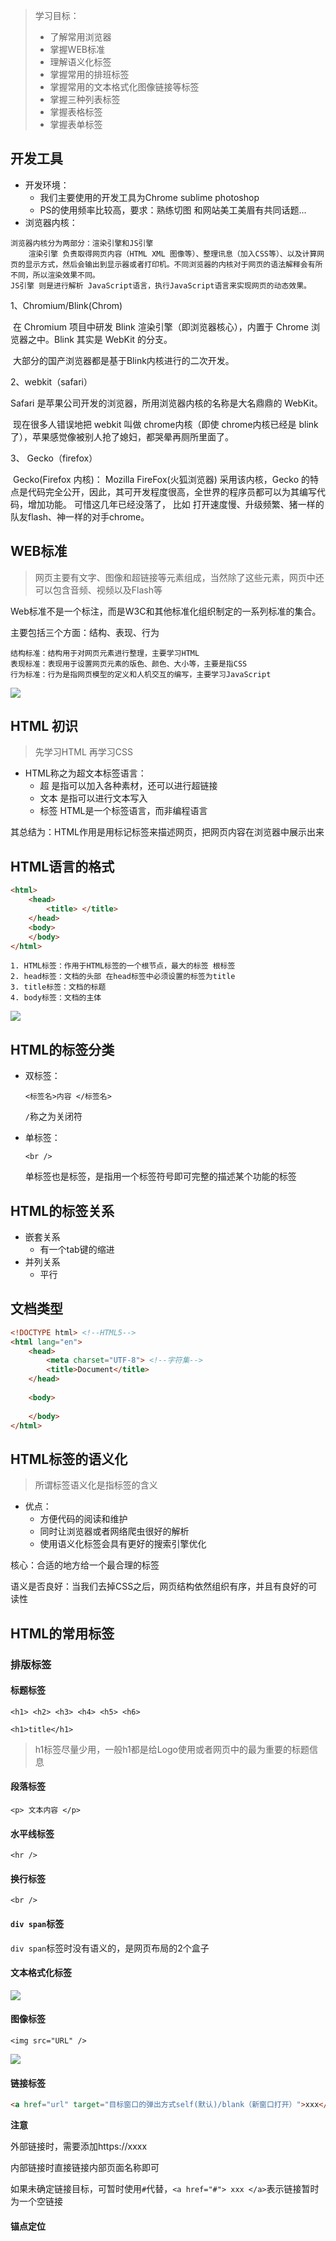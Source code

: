 >学习目标：
>	- 了解常用浏览器  
>	- 掌握WEB标准  
>	- 理解语义化标签  
>	- 掌握常用的排班标签  
>	- 掌握常用的文本格式化图像链接等标签  
>	- 掌握三种列表标签  
>	- 掌握表格标签  
>	- 掌握表单标签



## 开发工具

- 开发环境：
  - 我们主要使用的开发工具为Chrome sublime photoshop
  - PS的使用频率比较高，要求：熟练切图 和网站美工美眉有共同话题...
- 浏览器内核：

```
浏览器内核分为两部分：渲染引擎和JS引擎
    渲染引擎 负责取得网页内容（HTML XML 图像等）、整理讯息（加入CSS等）、以及计算网页的显示方式，然后会输出到显示器或者打印机。不同浏览器的内核对于网页的语法解释会有所不同，所以渲染效果不同。
JS引擎 则是进行解析 JavaScript语言，执行JavaScript语言来实现网页的动态效果。
```

1、Chromium/Blink(Chrom)

​       在 Chromium 项目中研发 Blink 渲染引擎（即浏览器核心），内置于 Chrome 浏览器之中。Blink 其实是 WebKit 的分支。 

​       大部分的国产浏览器都是基于Blink内核进行的二次开发。

2、webkit（safari）

Safari 是苹果公司开发的浏览器，所用浏览器内核的名称是大名鼎鼎的 WebKit。

​      现在很多人错误地把 webkit 叫做 chrome内核（即使 chrome内核已经是 blink 了），苹果感觉像被别人抢了媳妇，都哭晕再厕所里面了。

3、 Gecko（firefox）

​       Gecko(Firefox 内核)： Mozilla FireFox(火狐浏览器) 采用该内核，Gecko 的特点是代码完全公开，因此，其可开发程度很高，全世界的程序员都可以为其编写代码，增加功能。 可惜这几年已经没落了， 比如 打开速度慢、升级频繁、猪一样的队友flash、神一样的对手chrome。

## WEB标准

>网页主要有文字、图像和超链接等元素组成，当然除了这些元素，网页中还可以包含音频、视频以及Flash等

Web标准不是一个标注，而是W3C和其他标准化组织制定的一系列标准的集合。

主要包括三个方面：结构、表现、行为

```
结构标准：结构用于对网页元素进行整理，主要学习HTML
表现标准：表现用于设置网页元素的版色、颜色、大小等，主要是指CSS
行为标准：行为是指网页模型的定义和人机交互的编写，主要学习JavaScript
```

![](../media/gx.png)

## HTML 初识

> 先学习HTML  再学习CSS

- HTML称之为超文本标签语言：
  - 超 是指可以加入各种素材，还可以进行超链接
  - 文本 是指可以进行文本写入
  - 标签 HTML是一个标签语言，而非编程语言

其总结为：HTML作用是用标记标签来描述网页，把网页内容在浏览器中展示出来

## HTML语言的格式

```html
<html>
	<head>
		<title> </title>
	</head>
	<body>
	</body>
</html>
```

```
1. HTML标签：作用于HTML标签的一个根节点，最大的标签 根标签
2. head标签：文档的头部 在head标签中必须设置的标签为title
3. title标签：文档的标题
4. body标签：文档的主体
```

![](../media/pig.png)

## HTML的标签分类

- 双标签：

  `<标签名>内容 </标签名>`

  `/`称之为关闭符

- 单标签：

  `<br />`

  单标签也是标签，是指用一个标签符号即可完整的描述某个功能的标签

## HTML的标签关系

- 嵌套关系
  - 有一个tab键的缩进
- 并列关系
  - 平行

## 文档类型

```html
<!DOCTYPE html> <!--HTML5-->
<html lang="en">
	<head>
		<meta charset="UTF-8"> <!--字符集-->
		<title>Document</title>
	</head>
	
	<body>
		
	</body>
</html>
```

## HTML标签的语义化

>所谓标签语义化是指标签的含义

- 优点：
  - 方便代码的阅读和维护
  - 同时让浏览器或者网络爬虫很好的解析
  - 使用语义化标签会具有更好的搜索引擎优化

核心：合适的地方给一个最合理的标签

语义是否良好：当我们去掉CSS之后，网页结构依然组织有序，并且有良好的可读性

## HTML的常用标签

### 排版标签

#### 标题标签

`<h1> <h2> <h3> <h4> <h5> <h6>`

`<h1>title</h1>`

> h1标签尽量少用，一般h1都是给Logo使用或者网页中的最为重要的标题信息

#### 段落标签

`<p> 文本内容 </p>`

#### 水平线标签

`<hr />`

#### 换行标签

`<br />`

#### `div span`标签

`div span`标签时没有语义的，是网页布局的2个盒子

#### 文本格式化标签

![](../media/tab.png)

#### 图像标签

```
<img src="URL" />
```

![](../media/img.png)

#### 链接标签

```html
<a href="url" target="目标窗口的弹出方式self(默认)/blank（新窗口打开）">xxx</a>
```

**注意**

外部链接时，需要添加https://xxxx

内部链接时直接链接内部页面名称即可

如果未确定链接目标，可暂时使用`#`代替，`<a href="#"> xxx </a>`表示链接暂时为一个空链接

#### 锚点定位

